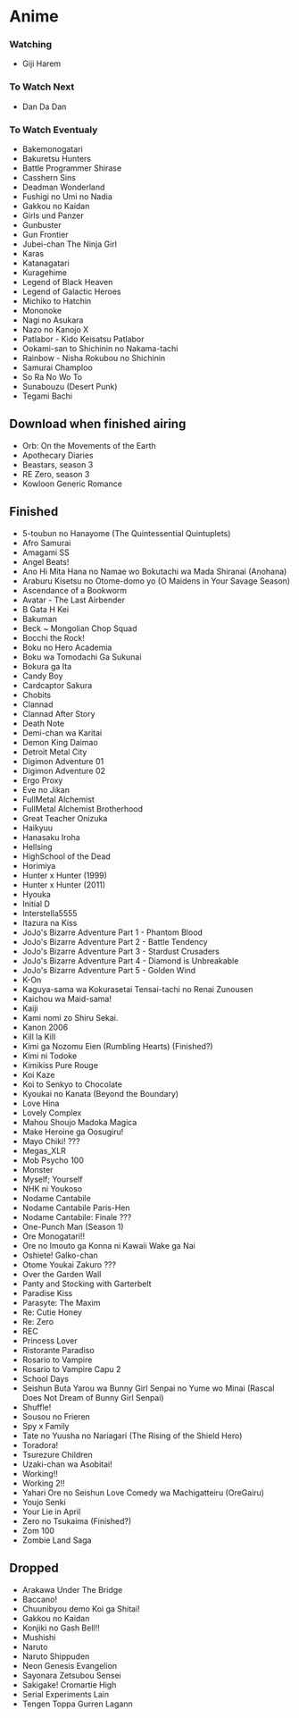 # Anime

### Watching

* Giji Harem

### To Watch Next

* Dan Da Dan

### To Watch Eventualy

* Bakemonogatari
* Bakuretsu Hunters
* Battle Programmer Shirase
* Casshern Sins
* Deadman Wonderland
* Fushigi no Umi no Nadia
* Gakkou no Kaidan
* Girls und Panzer
* Gunbuster
* Gun Frontier
* Jubei-chan The Ninja Girl
* Karas
* Katanagatari
* Kuragehime
* Legend of Black Heaven
* Legend of Galactic Heroes
* Michiko to Hatchin
* Mononoke
* Nagi no Asukara
* Nazo no Kanojo X
* Patlabor - Kido Keisatsu Patlabor
* Ookami-san to Shichinin no Nakama-tachi
* Rainbow - Nisha Rokubou no Shichinin
* Samurai Champloo
* So Ra No Wo To
* Sunabouzu (Desert Punk)
* Tegami Bachi

## Download when finished airing

* Orb: On the Movements of the Earth
* Apothecary Diaries
* Beastars, season 3
* RE Zero, season 3
* Kowloon Generic Romance

## Finished

* 5-toubun no Hanayome (The Quintessential Quintuplets)
* Afro Samurai
* Amagami SS
* Angel Beats!
* Ano Hi Mita Hana no Namae wo Bokutachi wa Mada Shiranai (Anohana)
* Araburu Kisetsu no Otome-domo yo (O Maidens in Your Savage Season)
* Ascendance of a Bookworm
* Avatar - The Last Airbender
* B Gata H Kei
* Bakuman
* Beck ~ Mongolian Chop Squad
* Bocchi the Rock!
* Boku no Hero Academia
* Boku wa Tomodachi Ga Sukunai
* Bokura ga Ita
* Candy Boy
* Cardcaptor Sakura
* Chobits
* Clannad
* Clannad After Story
* Death Note
* Demi-chan wa Karitai
* Demon King Daimao
* Detroit Metal City
* Digimon Adventure 01
* Digimon Adventure 02
* Ergo Proxy
* Eve no Jikan
* FullMetal Alchemist
* FullMetal Alchemist Brotherhood
* Great Teacher Onizuka
* Haikyuu
* Hanasaku Iroha
* Hellsing
* HighSchool of the Dead
* Horimiya
* Hunter x Hunter (1999)
* Hunter x Hunter (2011)
* Hyouka
* Initial D
* Interstella5555
* Itazura na Kiss
* JoJo's Bizarre Adventure Part 1 - Phantom Blood
* JoJo's Bizarre Adventure Part 2 - Battle Tendency
* JoJo's Bizarre Adventure Part 3 - Stardust Crusaders
* JoJo's Bizarre Adventure Part 4 - Diamond is Unbreakable
* JoJo's Bizarre Adventure Part 5 - Golden Wind
* K-On
* Kaguya-sama wa Kokurasetai Tensai-tachi no Renai Zunousen
* Kaichou wa Maid-sama!
* Kaiji
* Kami nomi zo Shiru Sekai.
* Kanon 2006
* Kill la Kill
* Kimi ga Nozomu Eien (Rumbling Hearts) (Finished?)
* Kimi ni Todoke
* Kimikiss Pure Rouge
* Koi Kaze
* Koi to Senkyo to Chocolate
* Kyoukai no Kanata (Beyond the Boundary)
* Love Hina
* Lovely Complex
* Mahou Shoujo Madoka Magica
* Make Heroine ga Oosugiru!
* Mayo Chiki! ???
* Megas_XLR
* Mob Psycho 100
* Monster
* Myself; Yourself
* NHK ni Youkoso
* Nodame Cantabile
* Nodame Cantabile Paris-Hen
* Nodame Cantabile: Finale ???
* One-Punch Man (Season 1)
* Ore Monogatari!!
* Ore no Imouto ga Konna ni Kawaii Wake ga Nai
* Oshiete! Galko-chan
* Otome Youkai Zakuro ???
* Over the Garden Wall
* Panty and Stocking with Garterbelt
* Paradise Kiss
* Parasyte: The Maxim
* Re: Cutie Honey
* Re: Zero
* REC
* Princess Lover
* Ristorante Paradiso
* Rosario to Vampire
* Rosario to Vampire Capu 2
* School Days
* Seishun Buta Yarou wa Bunny Girl Senpai no Yume wo Minai (Rascal Does Not Dream of Bunny Girl Senpai)
* Shuffle!
* Sousou no Frieren
* Spy x Family
* Tate no Yuusha no Nariagari (The Rising of the Shield Hero)
* Toradora!
* Tsurezure Children
* Uzaki-chan wa Asobitai!
* Working!!
* Working 2!!
* Yahari Ore no Seishun Love Comedy wa Machigatteiru (OreGairu)
* Youjo Senki
* Your Lie in April
* Zero no Tsukaima (Finished?)
* Zom 100
* Zombie Land Saga

## Dropped

* Arakawa Under The Bridge
* Baccano!
* Chuunibyou demo Koi ga Shitai!
* Gakkou no Kaidan
* Konjiki no Gash Bell!!
* Mushishi
* Naruto
* Naruto Shippuden
* Neon Genesis Evangelion
* Sayonara Zetsubou Sensei
* Sakigake! Cromartie High
* Serial Experiments Lain
* Tengen Toppa Gurren Lagann


